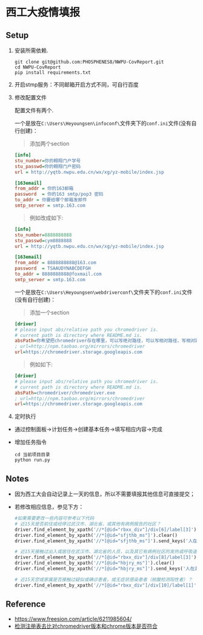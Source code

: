 # 西工大疫情填报

## Setup

1. 安装所需依赖.
    
    ```shell
    git clone git@github.com:PHOSPHENES8/NWPU-CovReport.git
    cd NWPU-CovReport
    pip install requirements.txt
    ```
2. 开启stmp服务：不同邮箱开启方式不同，可自行百度
   
3. 修改配置文件
   
   配置文件有两个.
   
   一个是放在`C:\Users\Heyoungsen\infoconf\`文件夹下的`conf.ini`文件(没有自行创建)：
   > 添加两个section
    ```ini
    [info]
    stu_number=你的翱翔门户学号
    stu_passwd=你的翱翔门户密码
    url = http://yqtb.nwpu.edu.cn/wx/xg/yz-mobile/index.jsp
    
    [163email]
    from_addr = 你的163邮箱
    password  = 你的163 smtp/pop3 密码
    to_addr = 你要给哪个邮箱发邮件
    smtp_server = smtp.163.com
    ```
    > 例如改成如下:
    ```ini
    [info]
    stu_number=8888888888
    stu_passwd=cym8888888
    url = http://yqtb.nwpu.edu.cn/wx/xg/yz-mobile/index.jsp

    [163email]
    from_addr = 8888888888@163.com
    password  = TSAAUDYNABCDEFGH
    to_addr = 8888888888@foxmail.com
    smtp_server = smtp.163.com
    ```

    一个是放在`C:\Users\Heyoungsen\webdriverconf\`文件夹下的`conf.ini`文件(没有自行创建)：
    > 添加一个section
    ```ini
    [driver]
    # please input abs/relative path you chromedriver is.
    # current path is directory where README.md is.
    absPath=你希望把chromedriver存在哪里，可以写绝对路径，可以写相对路径，写相对路径的话，当前路径为该项目根目录。
    ; url=http://npm.taobao.org/mirrors/chromedriver
    url=https://chromedriver.storage.googleapis.com
    ```
    > 例如如下:
    ```ini
    [driver]
    # please input abs/relative path you chromedriver is.
    # current path is directory where README.md is.
    absPath=chromedriver/chromedriver.exe
    ; url=http://npm.taobao.org/mirrors/chromedriver
    url=https://chromedriver.storage.googleapis.com
    ```

4. 定时执行

- 通过控制面板→计划任务→创建基本任务→填写相应内容→完成
- 增加任务指令
  
    ```shell
    cd 当前项目目录
    python run.py
    ```

## Notes

- 因为西工大会自动记录上一天的信息，所以不需要填报其他信息可直接提交；

- 若修改相应信息，参见下方：

  ```python
  #如果需要更改一些内容可参考以下代码
  # 近15天是否前往或经停过武汉市、湖北省，或其他有病例报告的社区？
  driver.find_element_by_xpath('//*[@id="rbxx_div"]/div[6]/label[3]').click()
  driver.find_element_by_xpath('//*[@id="sfjthb_ms"]').clear()
  driver.find_element_by_xpath('//*[@id="sfjthb_ms"]').send_keys('人在湖北')
  
  # 近15天接触过出入或居住在武汉市、湖北省的人员，以及其它有病例社区的发热或呼吸道症状患者？
  driver.find_element_by_xpath('//*[@id="rbxx_div"]/div[8]/label[3]').click()
  driver.find_element_by_xpath('//*[@id="hbjry_ms"]').clear()
  driver.find_element_by_xpath('//*[@id="hbjry_ms"]').send_keys('人在湖北')
  
  # 近15天您或家属是否接触过疑似或确诊患者，或无症状感染患者（核酸检测阳性者）？
  driver.find_element_by_xpath('//*[@id="rbxx_div"]/div[10]/label[1]').click()
  ```

## Reference

- https://www.freesion.com/article/6211985604/
- [检测注册表去比对chromedriver版本和chrome版本是否符合](https://gitee.com/z417/selenium-webdriver-manager)